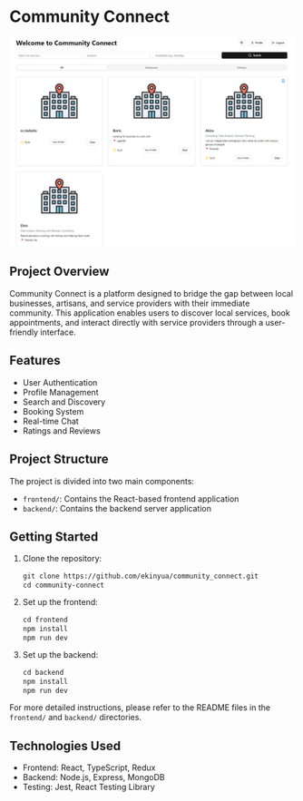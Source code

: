 # Community Connect
![Landing Page](./frontend/public/community-connect-page.png)

## Project Overview

Community Connect is a platform designed to bridge the gap between local businesses, artisans, and service providers with their immediate community. This application enables users to discover local services, book appointments, and interact directly with service providers through a user-friendly interface.

## Features

- User Authentication
- Profile Management
- Search and Discovery
- Booking System
- Real-time Chat
- Ratings and Reviews

## Project Structure

The project is divided into two main components:

- `frontend/`: Contains the React-based frontend application
- `backend/`: Contains the backend server application

## Getting Started

1. Clone the repository:
   ```
   git clone https://github.com/ekinyua/community_connect.git
   cd community-connect
   ```

2. Set up the frontend:
   ```
   cd frontend
   npm install
   npm run dev
   ```

3. Set up the backend:
   ```
   cd backend
   npm install
   npm run dev
   ```

For more detailed instructions, please refer to the README files in the `frontend/` and `backend/` directories.

## Technologies Used

- Frontend: React, TypeScript, Redux
- Backend: Node.js, Express, MongoDB
- Testing: Jest, React Testing Library